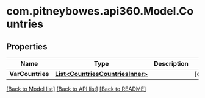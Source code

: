# com.pitneybowes.api360.Model.Countries

## Properties

Name | Type | Description | Notes
------------ | ------------- | ------------- | -------------
**VarCountries** | [**List&lt;CountriesCountriesInner&gt;**](CountriesCountriesInner.md) |  | [optional] 

[[Back to Model list]](../../README.md#documentation-for-models) [[Back to API list]](../../README.md#documentation-for-api-endpoints) [[Back to README]](../../README.md)

